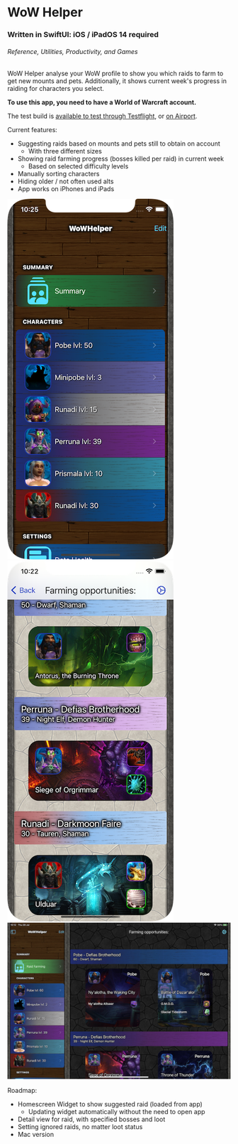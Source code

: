 # WoW Helper
### Written in SwiftUI: iOS / iPadOS 14 required 
###### Reference, Utilities, Productivity, and Games  
WoW Helper analyse your WoW profile to show you which raids to farm to get new mounts and pets. Additionally, it shows current week's progress in raiding for characters you select.  

**To use this app, you need to have a World of Warcraft account.**  

The test build is [available to test through Testflight](https://testflight.apple.com/join/AFrxUnTA), or [on Airport](https://app.airport.community/app/recE88RV4TTbtuEXC).  

Current features:  
* Suggesting raids based on mounts and pets still to obtain on account  
  * With three different sizes  
* Showing raid farming progress (bosses killed per raid) in current week  
  * Based on selected difficulty levels  
* Manually sorting characters
* Hiding older / not often used alts
* App works on iPhones and iPads

[![Dark Mode](readme_images/iphonex2.png)](readme_images/iphonex2.png) [![Light Mode](readme_images/iphonex1.png)](readme_images/iphonex1.png) [![Dark mode](readme_images/ipad.jpeg)](readme_images/ipad.jpeg)

Roadmap:
* Homescreen Widget to show suggested raid (loaded from app)
  * Updating widget automatically without the need to open app
* Detail view for raid, with specified bosses and loot
* Setting ignored raids, no matter loot status
* Mac version